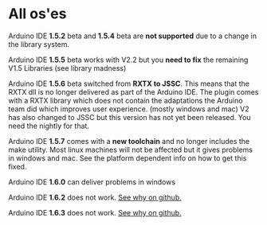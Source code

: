 All os'es
==

Arduino IDE **1.5.2** beta and **1.5.4** beta are **not supported** due to a change in the library system.

Arduino IDE **1.5.5** beta works with V2.2 but you **need to fix** the remaining V1.5 Libraries (see library madness)

Arduino IDE **1.5.6** beta switched from **RXTX to JSSC**. This means that the RXTX dll is no longer delivered as part of the Arduino IDE. The plugin comes with a RXTX library which does not contain the adaptations the Arduino team did which improves user experience. (mostly windows and mac)
V2 has also changed to JSSC but this version has not yet been released. You need the nightly for that.

Arduino IDE **1.5.7** comes with a **new toolchain** and no longer includes the make utility. Most linux machines will not be affected but it gives problems in windows and mac. See the platform dependent info on how to get this fixed.

Arduino IDE **1.6.0** can deliver problems in windows

Arduino IDE **1.6.2** does not work. [See why on github.](https://github.com/arduino/Arduino/issues/2982)

Arduino IDE **1.6.3** does not work. [See why on github.](https://github.com/arduino/Arduino/issues/2982)